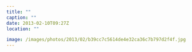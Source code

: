```yaml
---
title: ""
caption: ""
date: 2013-02-10T09:27Z
location: ""

image: /images/photos/2013/02/b39cc7c5614de4e32ca36c7b797d2f4f.jpg
---
```

